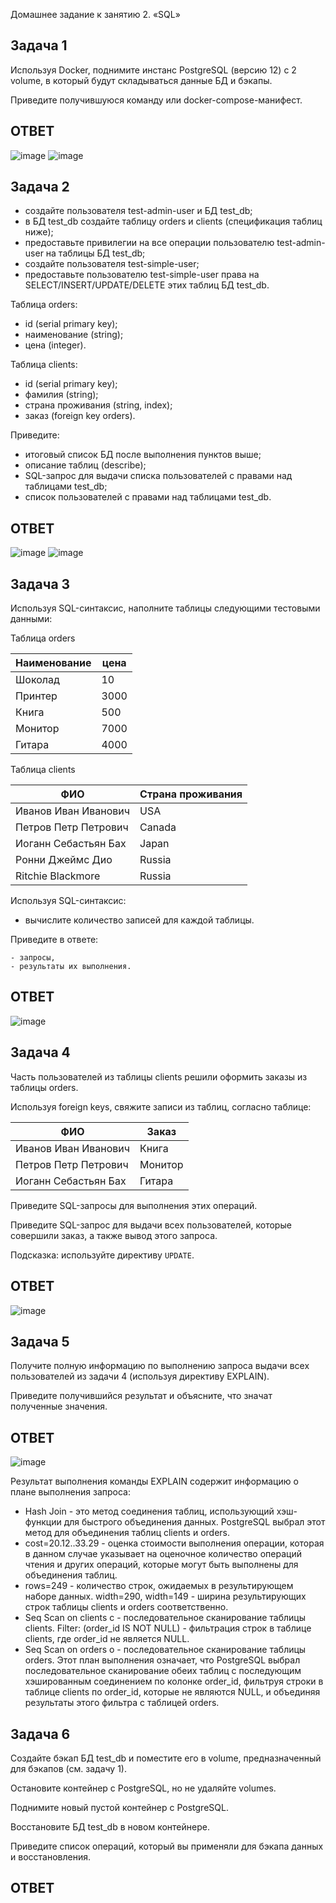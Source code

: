 Домашнее задание к занятию 2. «SQL»

## Задача 1

Используя Docker, поднимите инстанс PostgreSQL (версию 12) c 2 volume, 
в который будут складываться данные БД и бэкапы.

Приведите получившуюся команду или docker-compose-манифест.
## ОТВЕТ
![image](https://github.com/goddim/HW_netology_main/assets/132663924/3bf84e0a-582c-4553-9220-860d0e4be5cc)
![image](https://github.com/goddim/HW_netology_main/assets/132663924/aa112312-b5ab-4334-944c-3eb6207eeaba)




## Задача 2

- создайте пользователя test-admin-user и БД test_db;
- в БД test_db создайте таблицу orders и clients (спeцификация таблиц ниже);
- предоставьте привилегии на все операции пользователю test-admin-user на таблицы БД test_db;
- создайте пользователя test-simple-user;
- предоставьте пользователю test-simple-user права на SELECT/INSERT/UPDATE/DELETE этих таблиц БД test_db.

Таблица orders:

- id (serial primary key);
- наименование (string);
- цена (integer).

Таблица clients:

- id (serial primary key);
- фамилия (string);
- страна проживания (string, index);
- заказ (foreign key orders).

Приведите:

- итоговый список БД после выполнения пунктов выше;
- описание таблиц (describe);
- SQL-запрос для выдачи списка пользователей с правами над таблицами test_db;
- список пользователей с правами над таблицами test_db.
## ОТВЕТ
![image](https://github.com/goddim/HW_netology_main/assets/132663924/0ece8616-6ddf-47b9-8c96-b399ef7b4f55)
![image](https://github.com/goddim/HW_netology_main/assets/132663924/3b5888fa-9628-4c15-aa24-2aad6ec4ab69)


## Задача 3

Используя SQL-синтаксис, наполните таблицы следующими тестовыми данными:

Таблица orders

|Наименование|цена|
|------------|----|
|Шоколад| 10 |
|Принтер| 3000 |
|Книга| 500 |
|Монитор| 7000|
|Гитара| 4000|

Таблица clients

|ФИО|Страна проживания|
|------------|----|
|Иванов Иван Иванович| USA |
|Петров Петр Петрович| Canada |
|Иоганн Себастьян Бах| Japan |
|Ронни Джеймс Дио| Russia|
|Ritchie Blackmore| Russia|

Используя SQL-синтаксис:
- вычислите количество записей для каждой таблицы.

Приведите в ответе:

    - запросы,
    - результаты их выполнения.
## ОТВЕТ
![image](https://github.com/goddim/HW_netology_main/assets/132663924/c7b2fdc5-f269-4b4d-9a5f-2d9e0c592c2b)



## Задача 4

Часть пользователей из таблицы clients решили оформить заказы из таблицы orders.

Используя foreign keys, свяжите записи из таблиц, согласно таблице:

|ФИО|Заказ|
|------------|----|
|Иванов Иван Иванович| Книга |
|Петров Петр Петрович| Монитор |
|Иоганн Себастьян Бах| Гитара |

Приведите SQL-запросы для выполнения этих операций.

Приведите SQL-запрос для выдачи всех пользователей, которые совершили заказ, а также вывод этого запроса.
 
Подсказка: используйте директиву `UPDATE`.
## ОТВЕТ
![image](https://github.com/goddim/HW_netology_main/assets/132663924/7fe54c5a-abb5-4844-a5a6-e56237897a1a)


## Задача 5

Получите полную информацию по выполнению запроса выдачи всех пользователей из задачи 4 
(используя директиву EXPLAIN).

Приведите получившийся результат и объясните, что значат полученные значения.
## ОТВЕТ
![image](https://github.com/goddim/HW_netology_main/assets/132663924/0f528ea3-c83b-4ffa-ae83-c4499f34bdf6)

Результат выполнения команды EXPLAIN содержит информацию о плане выполнения запроса:

- Hash Join - это метод соединения таблиц, использующий хэш-функции для быстрого объединения данных. PostgreSQL выбрал этот метод для объединения таблиц clients и orders.
- cost=20.12..33.29 - оценка стоимости выполнения операции, которая в данном случае указывает на оценочное количество операций чтения и других операций, которые могут быть выполнены для объединения таблиц.
- rows=249 - количество строк, ожидаемых в результирующем наборе данных.
width=290, width=149 - ширина результирующих строк таблицы clients и orders соответственно.
- Seq Scan on clients c - последовательное сканирование таблицы clients.
Filter: (order_id IS NOT NULL) - фильтрация строк в таблице clients, где order_id не является NULL.
- Seq Scan on orders o - последовательное сканирование таблицы orders.
Этот план выполнения означает, что PostgreSQL выбрал последовательное сканирование обеих таблиц с последующим хэшированным соединением по колонке order_id, фильтруя строки в таблице clients по order_id, которые не являются NULL, и объединяя результаты этого фильтра с таблицей orders.

## Задача 6

Создайте бэкап БД test_db и поместите его в volume, предназначенный для бэкапов (см. задачу 1).

Остановите контейнер с PostgreSQL, но не удаляйте volumes.

Поднимите новый пустой контейнер с PostgreSQL.

Восстановите БД test_db в новом контейнере.

Приведите список операций, который вы применяли для бэкапа данных и восстановления. 
## ОТВЕТ

